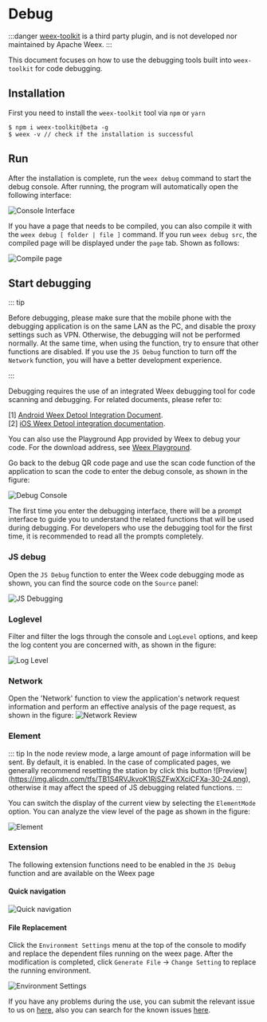 # Debug
:::danger
[weex-toolkit](https://github.com/weexteam/weex-toolkit) is a third party plugin, and is not developed nor maintained by Apache Weex.
:::

This document focuses on how to use the debugging tools built into `weex-toolkit` for code debugging.

## Installation

First you need to install the `weex-toolkit` tool via `npm` or `yarn`

```
$ npm i weex-toolkit@beta -g
$ weex -v // check if the installation is successful
```
## Run

After the installation is complete, run the `weex debug` command to start the debug console. After running, the program will automatically open the following interface:

![Console Interface](https://img.alicdn.com/tfs/TB1ppXZJcfpK1RjSZFOXXa6nFXa-1088-814.png)

If you have a page that needs to be compiled, you can also compile it with the `weex debug [ folder | file ]` command. If you run `weex debug src`, the compiled page will be displayed under the `page` tab. Shown as follows:

![Compile page](https://img.alicdn.com/tfs/TB1b78QJgHqK1RjSZFPXXcwapXa-933-630.png)

## Start debugging

::: tip

Before debugging, please make sure that the mobile phone with the debugging application is on the same LAN as the PC, and disable the proxy settings such as VPN. Otherwise, the debugging will not be performed normally. At the same time, when using the function, try to ensure that other functions are disabled. If you use the `JS Debug` function to turn off the `Network` function, you will have a better development experience.

:::

Debugging requires the use of an integrated Weex debugging tool for code scanning and debugging. For related documents, please refer to:

[1] [Android Weex Detool Integration Document](./integrate-devtool-to-android.html).
</br>
[2] [iOS Weex Detool integration documentation](./integrate-devtool-to-ios.html).

You can also use the Playground App provided by Weex to debug your code. For the download address, see [Weex Playground](http://weex.apache.org/tools/playground.html).

Go back to the debug QR code page and use the scan code function of the application to scan the code to enter the debug console, as shown in the figure:

![Debug Console](https://img.alicdn.com/tfs/TB1eUt2JhYaK1RjSZFnXXa80pXa-1914-1001.png)

The first time you enter the debugging interface, there will be a prompt interface to guide you to understand the related functions that will be used during debugging. For developers who use the debugging tool for the first time, it is recommended to read all the prompts completely.

### JS debug

Open the `JS Debug` function to enter the Weex code debugging mode as shown, you can find the source code on the `Source` panel:

![JS Debugging](https://img.alicdn.com/tfs/TB1beJLJbPpK1RjSZFFXXa5PpXa-1919-1001.png)

### Loglevel

Filter and filter the logs through the console and `LogLevel` options, and keep the log content you are concerned with, as shown in the figure:

![Log Level](https://img.alicdn.com/tfs/TB1OoVOJhTpK1RjSZR0XXbEwXXa-1919-1000.png)

### Network

Open the 'Network' function to view the application's network request information and perform an effective analysis of the page request, as shown in the figure:
![Network Review](https://img.alicdn.com/tfs/TB1XcJpb_Zmx1VjSZFGXXax2XXa-1916-995.png)

### Element

::: tip
In the node review mode, a large amount of page information will be sent. By default, it is enabled. In the case of complicated pages, we generally recommend resetting the station by click this button ![Preview] (https://img.alicdn.com/tfs/TB1S4RVJkvoK1RjSZFwXXciCFXa-30-24.png), otherwise it may affect the speed of JS debugging related functions.
:::

You can switch the display of the current view by selecting the `ElementMode` option. You can analyze the view level of the page as shown in the figure:

![Element](https://img.alicdn.com/tfs/TB1goxVJgHqK1RjSZFkXXX.WFXa-1913-997.png)

### Extension

The following extension functions need to be enabled in the `JS Debug` function and are available on the Weex page

#### Quick navigation

![Quick navigation](https://img.alicdn.com/tfs/TB1h08WJkzoK1RjSZFlXXai4VXa-1918-1078.gif)

#### File Replacement

Click the `Environment Settings` menu at the top of the console to modify and replace the dependent files running on the weex page. After the modification is completed, click `Generate File` -> `Change Setting` to replace the running environment.

![Environment Settings](https://img.alicdn.com/tfs/TB14wdUJgHqK1RjSZFgXXa7JXXa-1918-1078.gif)

If you have any problems during the use, you can submit the relevant issue to us on [here](https://github.com/weexteam/weex-toolkit/issues/new?labels=@weex-cli/debug), also you can search for the known issues [here](https://github.com/weexteam/weex-toolkit/labels/%40weex-cli%2Fdebug).

